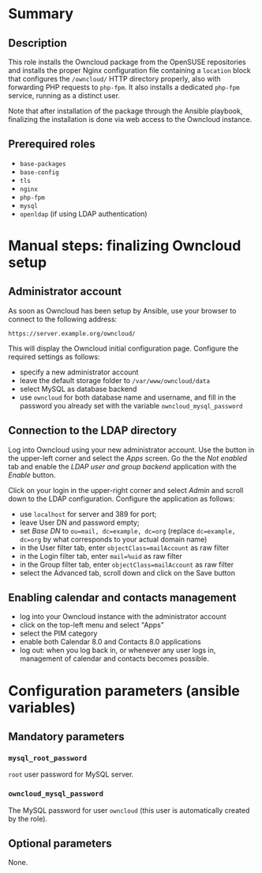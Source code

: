 # Summary

## Description

This role installs the Owncloud package from the OpenSUSE repositories and
installs the proper Nginx configuration file containing a `location` block that
configures the `/owncloud/` HTTP directory properly, also with forwarding
PHP requests to `php-fpm`. It also installs a dedicated `php-fpm` service,
running as a distinct user.

Note that after installation of the package through the Ansible playbook,
finalizing the installation is done via web access to the Owncloud instance.

## Prerequired roles

- `base-packages`
- `base-config`
- `tls`
- `nginx`
- `php-fpm`
- `mysql`
- `openldap` (if using LDAP authentication)

# Manual steps: finalizing Owncloud setup

## Administrator account

As soon as Owncloud has been setup by Ansible, use your browser to connect to
the following address:

    https://server.example.org/owncloud/

This will display the Owncloud initial configuration page. Configure the
required settings as follows:

- specify a new administrator account
- leave the default storage folder to `/var/www/owncloud/data`
- select MySQL as database backend
- use `owncloud` for both database name and username, and fill in the password
  you already set with the variable `owncloud_mysql_password`

## Connection to the LDAP directory

Log into Owncloud using your new administrator account. Use the button in the
upper-left corner and select the _Apps_ screen. Go the the _Not enabled_ tab and
enable the _LDAP user and group backend_ application with the _Enable_ button.

Click on your login in the upper-right corner and select _Admin_ and scroll down
to the LDAP configuration. Configure the application as follows:

- use `localhost` for server and 389 for port;
- leave User DN and password empty;
- set _Base DN_ to `ou=mail, dc=example, dc=org` (replace `dc=example, dc=org`
  by what corresponds to your actual domain name)
- in the User filter tab, enter `objectClass=mailAccount` as raw filter
- in the Login filter tab, enter `mail=%uid` as raw filter
- in the Group filter tab, enter `objectClass=mailAccount` as raw filter
- select the Advanced tab, scroll down and click on the Save button

## Enabling calendar and contacts management

- log into your Owncloud instance with the administrator account
- click on the top-left menu and select "Apps"
- select the PIM category
- enable both Calendar 8.0 and Contacts 8.0 applications
- log out: when you log back in, or whenever any user logs in, management of
  calendar and contacts becomes possible.

# Configuration parameters (ansible variables)

## Mandatory parameters

### `mysql_root_password`

`root` user password for MySQL server.

### `owncloud_mysql_password`

The MySQL password for user `owncloud` (this user is automatically created by
the role).

## Optional parameters

None.
